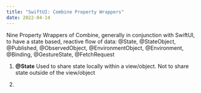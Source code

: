 ```yaml
---
title: "SwiftUI: Combine Property Wrappers"
date: 2022-04-14
---
```


Nine Property Wrappers of Combine, generally in conjunction with SwiftUI, to have a state based, reactive flow of data:
@State, @StateObject, @Published, @ObservedObject, @EnvironmentObject, @Environment, @Binding, @GestureState, @FetchRequest

1) <b>@State</b>
Used to share state locally within a view/object.  Not to share state outside of the view/object

2)  
